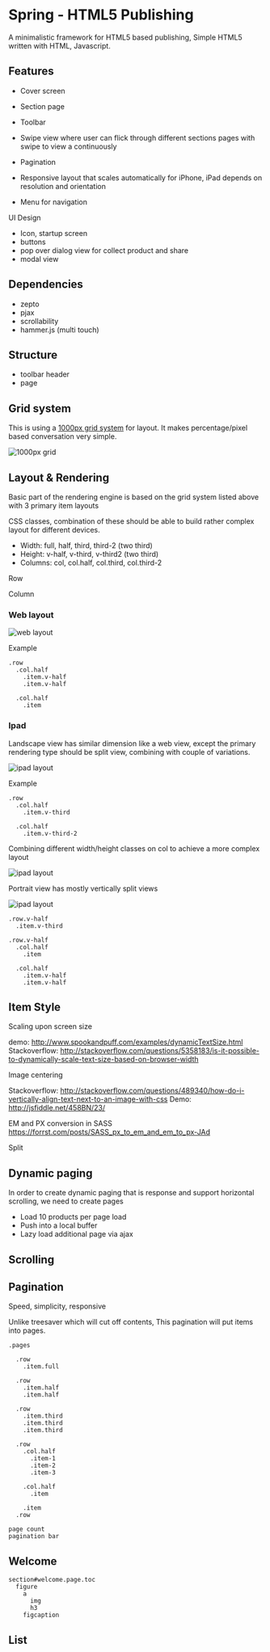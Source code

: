 Spring - HTML5 Publishing
=============
A minimalistic framework for HTML5 based publishing, Simple HTML5 written with HTML, Javascript.

Features
---


  - Cover screen
  - Section page 
  - Toolbar
  - Swipe view where user can flick through different sections pages with swipe to view a continuously
  - Pagination
  
  - Responsive layout that scales automatically for iPhone, iPad depends on resolution and orientation
  - Menu for navigation
  
UI Design

 - Icon, startup screen
 - buttons
 - pop over dialog view for collect product and share
 - modal view  

Dependencies
---

  - zepto
  - pjax
  - scrollability
  - hammer.js (multi touch)

Structure
---

  - toolbar header
  - page

Grid system
---


This is using a [1000px grid system](http://elliotjaystocks.com/blog/a-better-photoshop-grid-for-responsive-web-design/) for layout. It makes percentage/pixel based conversation very simple.

  
![1000px grid](http://elliotjaystocks.com/assets/4f199548dabe9d54ad00d558/articleresponsivegrid01.jpg)


Layout & Rendering
---


Basic part of the rendering engine is based on the grid system listed above with 3 primary item layouts 

CSS classes, combination of these should be able to build rather complex layout for different devices.

 - Width: full, half, third, third-2 (two third)
 - Height: v-half, v-third, v-third2 (two third)
 - Columns: col, col.half, col.third, col.third-2

Row

Column

### Web layout

![web layout](http://cl.ly/3N223u3F0G380U1j322U/web-layout.png)

Example

    .row
      .col.half
        .item.v-half
        .item.v-half
        
      .col.half
        .item

### Ipad

Landscape view has similar dimension like a web view, except the primary rendering type should be split view, combining with couple of variations.

![ipad layout](http://cl.ly/273z072q0Y32001b0f17/ipad-landscape.png)

Example

    .row
      .col.half
        .item.v-third
        
      .col.half
        .item.v-third-2


Combining different width/height classes on col to achieve a more complex layout

![ipad layout](http://cl.ly/033G0u0D0c1W2Q360G21/ipad-landscape-2.png)

Portrait view has mostly vertically split views

![ipad layout](http://cl.ly/2L301w1j3D442L272u3m/Ipad%20portraite.png)

    .row.v-half
      .item.v-third
    
    .row.v-half
      .col.half
        .item
        
      .col.half
        .item.v-half
        .item.v-half

Item Style
---

Scaling upon screen size

demo: http://www.spookandpuff.com/examples/dynamicTextSize.html
Stackoverflow: http://stackoverflow.com/questions/5358183/is-it-possible-to-dynamically-scale-text-size-based-on-browser-width

Image centering

Stackoverflow: http://stackoverflow.com/questions/489340/how-do-i-vertically-align-text-next-to-an-image-with-css
Demo: http://jsfiddle.net/458BN/23/


EM and PX conversion in SASS
https://forrst.com/posts/SASS_px_to_em_and_em_to_px-JAd

Split

Dynamic paging
---

In order to create dynamic paging that is response and support horizontal scrolling, we need to create pages

 - Load 10 products per page load
 - Push into a local buffer
 - Lazy load additional page via ajax


Scrolling
---

Pagination
---

Speed, simplicity, responsive

Unlike treesaver which will cut off contents, This pagination will put items into pages.

    .pages
    
      .row
        .item.full
    
      .row
        .item.half
        .item.half
      
      .row
        .item.third
        .item.third
        .item.third
      
      .row
        .col.half
          .item-1
          .item-2
          .item-3

        .col.half
          .item
      
        .item
      .row
    
    page count
    pagination bar

Welcome
---

    section#welcome.page.toc
      figure
        a
          img
          h3
        figcaption
          
    
    
List
---

    
